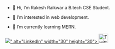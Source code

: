 - 👋 Hi, I’m Rakesh Raikwar a B.tech CSE Student.
- 👀 I’m interested in web development.
- 🌱 I’m currently learning MERN.


  <link rel="stylesheet" href="https://cdnjs.cloudflare.com/ajax/libs/font-awesome/6.7.1/css/all.min.css" integrity="sha512-5Hs3dF2AEPkpNAR7UiOHba+lRSJNeM2ECkwxUIxC1Q/FLycGTbNapWXB4tP889k5T5Ju8fs4b1P5z/iB4nMfSQ==" crossorigin="anonymous" referrerpolicy="no-referrer" />
  <link rel="stylesheet" href="https://cdnjs.cloudflare.com/ajax/libs/font-awesome/6.7.1/css/brands.min.css" integrity="sha512-7rXIvd/xj1FnI2zKQjjXzDFxC4twqBByp8yxOgEQJs4C/aNzNyoQsOO7VxH0RgYNhbAYLJLwzqslaP50KTTHIQ==" crossorigin="anonymous" referrerpolicy="no-referrer" />

<a href="https://instagram.com/mr_rakesh_2503/">
  <img src="<i class="fa-brands fa-square-instagram"></i>" alt="LinkedIn" width="30" height="30">
</a>
<a href="https://twitter.com/your-profile">
  <img src="https://upload.wikimedia.org/wikipedia/commons/6/60/Twitter_Logo_2021.svg" alt="Twitter" width="30" height="30">
</a>


